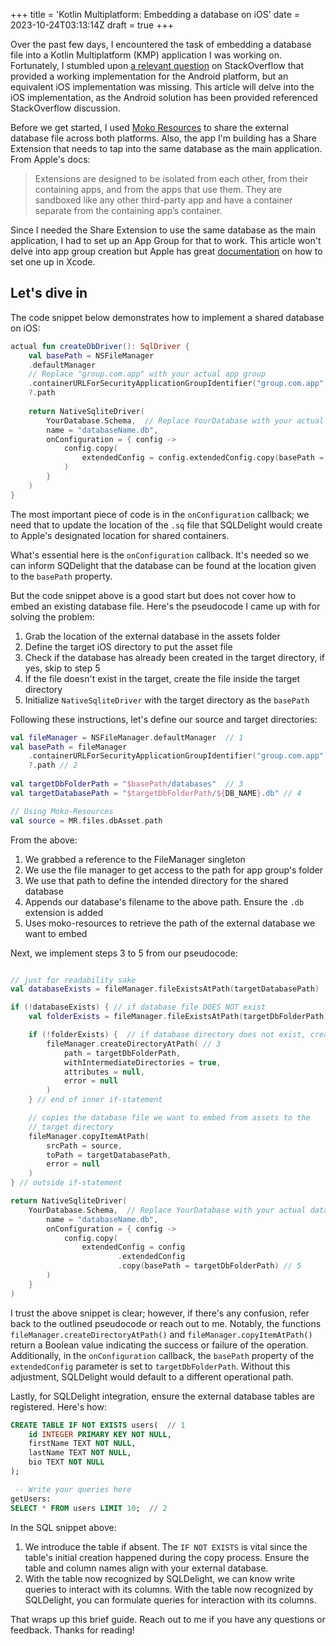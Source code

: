 +++
title = 'Kotlin Multiplatform: Embedding a database on iOS'
date = 2023-10-24T03:13:14Z
draft = true
+++

Over the past few days, I encountered the task of embedding a database file into a Kotlin Multiplatform (KMP) application I was working on. Fortunately, I stumbled upon [a relevant question](https://stackoverflow.com/questions/76382380/pre-populate-database-in-kmm-on-ios-side-using-sqldelight) on StackOverflow that provided a working implementation for the Android platform, but an equivalent iOS implementation was missing. This article will delve into the iOS implementation, as the Android solution has been provided referenced StackOverflow discussion.

Before we get started, I used [Moko Resources](https://github.com/icerockdev/moko-resources) to share the external database file across both platforms. Also, the app I'm building has a Share Extension that needs to tap into the same database as the main application.  From Apple's docs: 

>  Extensions are designed to be isolated from each other, from their containing apps, and from the apps that use them. They are sandboxed like any other third-party app and have a container separate from the containing app’s container.

Since I needed the Share Extension to use the same database as the main application, I had to set up an App Group for that to work. This article won't delve into app group creation but Apple has great [documentation](https://developer.apple.com/documentation/xcode/configuring-app-groups) on how to set one up in Xcode.

## Let's dive in

The code snippet below demonstrates how to implement a shared database on iOS:
```kotlin 
actual fun createDbDriver(): SqlDriver {
	val basePath = NSFileManager  
    .defaultManager  
    // Replace "group.com.app" with your actual app group
    .containerURLForSecurityApplicationGroupIdentifier("group.com.app")  
    ?.path  
  
	return NativeSqliteDriver(  
	    YourDatabase.Schema,  // Replace YourDatabase with your actual database
	    name = "databaseName.db",  
	    onConfiguration = { config ->  
	        config.copy(  
			    extendedConfig = config.extendedConfig.copy(basePath = basePath)
			)
	    }
	)
}
```
The most important piece of code is in the `onConfiguration` callback; we need that to update the location of the `.sq` file that SQLDelight would create to Apple's designated location for shared containers. 

What's essential here is the `onConfiguration` callback. It's needed so we can inform SQDelight that the database can be found at the location given to the `basePath` property. 

But the code snippet above is a good start but does not cover how to embed an existing database file. Here's the pseudocode I came up with for solving the problem: 
1. Grab the location of the external database in the assets folder
2. Define the target iOS directory to put the asset file 
3. Check if the database has already been created in the target directory, if yes, skip to step 5
4. If the file doesn't exist in the target, create the file inside the target directory
5. Initialize `NativeSqliteDriver` with the target directory as the `basePath`

Following these instructions, let's define our source and target directories:

```kotlin 
val fileManager = NSFileManager.defaultManager  // 1
val basePath = fileManager 
	.containerURLForSecurityApplicationGroupIdentifier("group.com.app")
	?.path // 2
  
val targetDbFolderPath = "$basePath/databases"  // 3
val targetDatabasePath = "$targetDbFolderPath/${DB_NAME}.db" // 4

// Using Moko-Resources
val source = MR.files.dbAsset.path 
```

From the above: 
1. We grabbed a reference to the FileManager singleton
2. We use the file manager to get access to the path for app group's folder
3. We use that path to define the intended directory for the shared database
4. Appends our database's filename to the above path. Ensure the `.db` extension is added
5. Uses moko-resources to retrieve the path of the external database we want to embed

Next, we implement steps 3 to 5 from our pseudocode:

```Kotlin 

// just for readability sake
val databaseExists = fileManager.fileExistsAtPath(targetDatabasePath) 

if (!databaseExists) { // if database file DOES NOT exist
	val folderExists = fileManager.fileExistsAtPath(targetDbFolderPath)

	if (!folderExists) {  // if database directory does not exist, create it
		fileManager.createDirectoryAtPath( // 3
			path = targetDbFolderPath, 
			withIntermediateDirectories = true, 
			attributes = null, 
			error = null
		)
	} // end of inner if-statement

	// copies the database file we want to embed from assets to the 
	// target directory 
	fileManager.copyItemAtPath(
		srcPath = source, 
		toPath = targetDatabasePath, 
		error = null
	)
} // outside if-statement

return NativeSqliteDriver(  
	YourDatabase.Schema,  // Replace YourDatabase with your actual database
		name = "databaseName.db",  
	    onConfiguration = { config ->  
	        config.copy(  
			    extendedConfig = config
					    .extendedConfig
					    .copy(basePath = targetDbFolderPath) // 5
		)
	}
)
```

I trust the above snippet is clear; however, if there's any confusion, refer back to the outlined pseudocode or reach out to me. Notably, the functions `fileManager.createDirectoryAtPath()` and `fileManager.copyItemAtPath()` return a Boolean value indicating the success or failure of the operation. Additionally, in the `onConfiguration` callback, the `basePath` property of the `extendedConfig` parameter is set to `targetDbFolderPath`. Without this adjustment, SQLDelight would default to a different operational path.


Lastly, for SQLDelight integration, ensure the external database tables are registered. Here's how:

```SQL 
CREATE TABLE IF NOT EXISTS users(  // 1
    id INTEGER PRIMARY KEY NOT NULL,  
    firstName TEXT NOT NULL,  
    lastName TEXT NOT NULL,  
    bio TEXT NOT NULL
);

 -- Write your queries here
getUsers: 
SELECT * FROM users LIMIT 10;  // 2
```

In the SQL snippet above: 
1.  We introduce the table if absent. The `IF NOT EXISTS` is vital since the table's initial creation happened during the copy process. Ensure the table and column names align with your external database.
2. With the table now recognized by SQLDelight, we can know write queries to interact with its columns. 
With the table now recognized by SQLDelight, you can formulate queries for interaction with its columns.

That wraps up this brief guide. Reach out to me if you have any questions or feedback. Thanks for reading! 